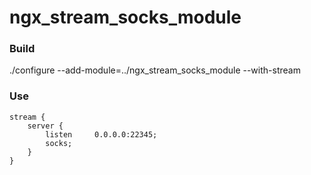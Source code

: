 # ngx_stream_socks_module

### Build
 ./configure --add-module=../ngx_stream_socks_module --with-stream

### Use
```
stream {     
    server {         
        listen     0.0.0.0:22345;
        socks;     
    }
}
```